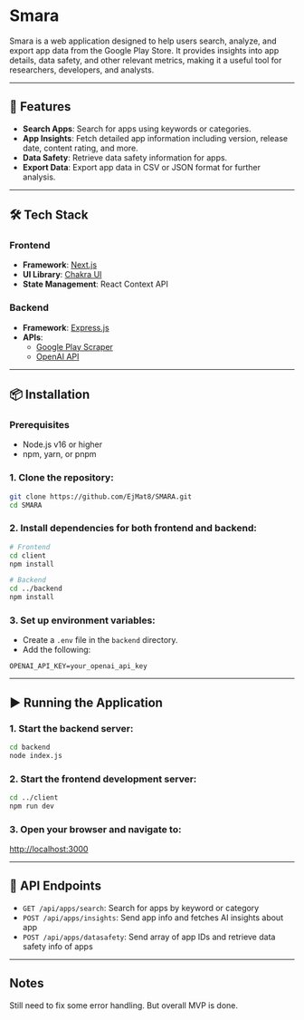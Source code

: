 # Smara

Smara is a web application designed to help users search, analyze, and export app data from the Google Play Store. It provides insights into app details, data safety, and other relevant metrics, making it a useful tool for researchers, developers, and analysts.

---

## 🚀 Features

- **Search Apps**: Search for apps using keywords or categories.
- **App Insights**: Fetch detailed app information including version, release date, content rating, and more.
- **Data Safety**: Retrieve data safety information for apps.
- **Export Data**: Export app data in CSV or JSON format for further analysis.

---

## 🛠 Tech Stack

### Frontend

- **Framework**: [Next.js](https://nextjs.org)
- **UI Library**: [Chakra UI](https://chakra-ui.com)
- **State Management**: React Context API

### Backend

- **Framework**: [Express.js](https://expressjs.com)
- **APIs**:
  - [Google Play Scraper](https://github.com/facundoolano/google-play-scraper)
  - [OpenAI API](https://platform.openai.com/docs/)

---

## 📦 Installation

### Prerequisites

- Node.js v16 or higher
- npm, yarn, or pnpm

### 1. Clone the repository:

```bash
git clone https://github.com/EjMat8/SMARA.git
cd SMARA
```

### 2. Install dependencies for both frontend and backend:

```bash
# Frontend
cd client
npm install

# Backend
cd ../backend
npm install
```

### 3. Set up environment variables:

- Create a `.env` file in the `backend` directory.
- Add the following:

```env
OPENAI_API_KEY=your_openai_api_key
```

---

## ▶️ Running the Application

### 1. Start the backend server:

```bash
cd backend
node index.js
```

### 2. Start the frontend development server:

```bash
cd ../client
npm run dev
```

### 3. Open your browser and navigate to:

[http://localhost:3000](http://localhost:3000)

---

## 📡 API Endpoints

- `GET /api/apps/search`: Search for apps by keyword or category
- `POST /api/apps/insights`: Send app info and fetches AI insights about app
- `POST /api/apps/datasafety`: Send array of app IDs and retrieve data safety info of apps

---

## Notes

Still need to fix some error handling. But overall MVP is done.
